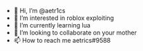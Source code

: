 - 👋 Hi, I’m @aetr1cs
- 👀 I’m interested in roblox exploiting
- 🌱 I’m currently learning lua
- 💞️ I’m looking to collaborate on your mother
- 📫 How to reach me aetrics#9588

<!---
aetr1cs/aetr1cs is a ✨ special ✨ repository because its `README.md` (this file) appears on your GitHub profile.
You can click the Preview link to take a look at your changes.
--->
